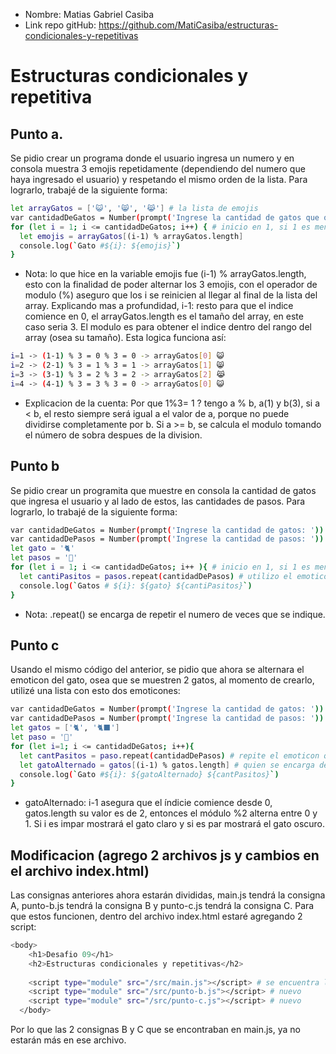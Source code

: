 * Nombre: Matias Gabriel Casiba
* Link repo gitHub: https://github.com/MatiCasiba/estructuras-condicionales-y-repetitivas

# Estructuras condicionales y repetitiva

## Punto a. 
Se pidio crear un programa donde el usuario ingresa un numero y en consola muestra 3 emojis repetidamente (dependiendo del numero que haya ingresado el usuario) y respetando el mismo orden de la lista. Para lograrlo, trabajé de la siguiente forma:
```sh
let arrayGatos = ['😺', '😸', '😹'] # la lista de emojis
var cantidadDeGatos = Number(prompt('Ingrese la cantidad de gatos que quiera ver: ')); 
for (let i = 1; i <= cantidadDeGatos; i++) { # inicio en 1, si 1 es menor o igual a 10, entonces que vaya incrementando hasta llegar al 10 ya que en 11 da un false
  let emojis = arrayGatos[(i-1) % arrayGatos.length]
  console.log(`Gato #${i}: ${emojis}`)
}
```
* Nota: lo que hice en la variable emojis fue (i-1) % arrayGatos.length, esto con la finalidad de poder alternar los 3 emojis, con el operador de modulo (%) aseguro que los i se reinicien al llegar al final de la lista del array. Explicando mas a profundidad, i-1: resto para que el indice comience en 0, el arrayGatos.length es el tamaño del array, en este caso seria 3. El modulo es para obtener el indice dentro del rango del array (osea su tamaño). Esta logica funciona así:
```sh
i=1 -> (1-1) % 3 = 0 % 3 = 0 -> arrayGatos[0] 😺
i=2 -> (2-1) % 3 = 1 % 3 = 1 -> arrayGatos[1] 😸
i=3 -> (3-1) % 3 = 2 % 3 = 2 -> arrayGatos[2] 😹
i=4 -> (4-1) % 3 = 3 % 3 = 0 -> arrayGatos[0] 😺
```
* Explicacion de la cuenta: Por que 1%3= 1 ? tengo a % b, a(1) y b(3), si a < b, el resto siempre será igual a el valor de a, porque no puede dividirse completamente por b. Si a >= b, se calcula el modulo tomando el número de sobra despues de la division.

## Punto b
Se pidio crear un programita que muestre en consola la cantidad de gatos que ingresa el usuario y al lado de estos, las cantidades de pasos. Para lograrlo, lo trabajé de la siguiente forma:
```sh
var cantidadDeGatos = Number(prompt('Ingrese la cantidad de gatos: '))
var cantidadDePasos = Number(prompt('Ingrese la cantidad de pasos: '))
let gato = '🐈'
let pasos = '🐾'
for (let i = 1; i <= cantidadDeGatos; i++ ){ # inicio en 1, si 1 es menor o igual a la cantidad de gatos, entonces que incremente hasta llegar al número ingresado
  let cantiPasitos = pasos.repeat(cantidadDePasos) # utilizo el emoticon tipo string y lo repito según lo que haya ingresado el usuario en cantidadDePasos
  console.log(`Gatos # ${i}: ${gato} ${cantiPasitos}`)
}
```
* Nota: .repeat() se encarga de repetir el numero de veces que se indique.

## Punto c
Usando el mismo código del anterior, se pidio que ahora se alternara el emoticon del gato, osea que se muestren 2 gatos, al momento de crearlo, utilizé una lista con esto dos emoticones:
```sh
var cantidadDeGatos = Number(prompt('Ingrese la cantidad de gatos: '))
var cantidadDePasos = Number(prompt('Ingrese la cantidad de pasos: '))
let gatos = ['🐈', '🐈‍⬛']
let paso = '🐾'
for (let i=1; i <= cantidadDeGatos; i++){
  let cantPasitos = paso.repeat(cantidadDePasos) # repite el emoticon que se encuentra dentro de paso, la cantidad de veces que sea indicada
  let gatoAlternado = gatos[(i-1) % gatos.length] # quien se encarga de alternar los gatos es esta linea de código
  console.log(`Gato #${i}: ${gatoAlternado} ${cantPasitos}`)
}
```
* gatoAlternado: i-1 asegura que el índicie comience desde 0, gatos.length su valor es de 2, entonces el módulo %2 alterna entre 0 y 1. Si i es impar mostrará el gato claro y si es par mostrará el gato oscuro.

## Modificacion (agrego 2 archivos js y cambios en el archivo index.html)
Las consignas anteriores ahora estarán divididas, main.js tendrá la consigna A, punto-b.js tendrá la consigna B y punto-c.js tendrá la consigna C. Para que estos funcionen, dentro del archivo index.html estaré agregando 2 script:
```sh
<body>
    <h1>Desafio 09</h1>
    <h2>Estructuras condicionales y repetitivas</h2>
    
    <script type="module" src="/src/main.js"></script> # se encuentra la consigna A
    <script type="module" src="/src/punto-b.js"></script> # nuevo
    <script type="module" src="/src/punto-c.js"></script> # nuevo
  </body>
```
Por lo que las 2 consignas B y C que se encontraban en main.js, ya no estarán más en ese archivo.
